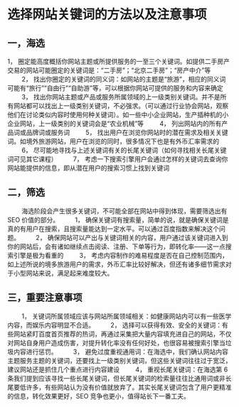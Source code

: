 # 选择网站关键词的方法以及注意事项

## 一，海选
1， 圈定能高度概括你网站主题或所提供服务的一至三个关键词。如提供二手房产交易的网站可能圈定的关键词是：“二手房”；“北京二手房”；“房产中介”等
　　
2， 找出你圈定的关键词的同义词：如网站的主题是“旅游”，相应的同义词可能有“旅行”“自由行”“自助游”等，可以根据你网站可提供的服务和内容来确定
　　
3， 找出你网站主题或产品或服务所属领域的上一级类别关键词。并不是所有网站都可以找出上一级类别关键词，不必强求。（可以通过行业协会网站，观察他们在讨论类似内容时使用何种关键词）。如一些中小企业网站，生产插种机的小企业网站，上一级类别的关键词会是“农业机械”等
　　
4， 列出网站内的所有产品词或品牌词或服务词
　　
5， 找出用户在浏览你网站时的潜在需求及相关关键词。如境外旅游网站，用户在浏览的同时，很多情况下也是有外币汇率需求的
　　
6， 尽可能地寻找与上述关键词有关的长尾关键词（如何寻找相关长尾关键词可见其它课程）
　　
7， 考虑一下搜索引擎用户会通过怎样的关键词去查询你网站能提供的信息，即从潜在用户的搜索习惯上找到关键词
　　
## 二，筛选
　　
海选阶段会产生很多关键词，不可能全部在网站中得到体现，需要筛选出有 SEO 价值的部分。
　　
1， 确保关键词有搜索量，简单的说，就是确保关键词是真的有用户在搜索，且搜索量能达到一定水平。可以通过百度指数来解决这个问题。
　　
2， 确保网站可以产出与关键词相关的内容，用户通过该关键词进入到你的网站后，会有诸如继续点击阅读、注册、下单等行为，即转化率——这一点搜索引擎是极为看重的
　　
3， 考虑内容制作的难易程度是否在自己控制范围内，如上述所说的境多旅游用户的需求，外币汇率比较好解决，但还有诸多细节需求对于小型网站来说，满足起来难度较大。
　　
## 三，重要注意事项
　　
1， 关键词所属领域应该与网站所属领域相关：如健康网站内可以有一些医学内容，而娱乐内容明显不合适。
　　
2， 选择可以获得有效、安全的关键词：有些网站紧盯百度首页推荐的热词，再通过采集把大量内容填充进自己的网站，不仅对网站自身用户造成伤害，对提升转化率没有任何好处，也很容易被搜索引擎当垃圾内容进行惩罚。
　　
3， 避免过度重视通用词：在海选中，我们确认网站内容主题服务主题的关键词，还要找上一级类别关键词，但这些关键词往往过于宽泛，建议网站还是抓住几个重点进行内容建设
　　
4， 重视长尾关键词：在海选第 6 条我们提到应该寻找一些长尾关键词，但长尾关键词的检索量往往比通用词或非长尾要低许多，有些网站认为没有价值就放弃了。其实长尾关键词包含了用户更精准的信息，转化效果更好，SEO 竞争也更小，值得站长下一番工夫。